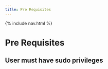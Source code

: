 ```yaml
---
title: Pre Requisites
---
```

{% include nav.html %}

# **Pre Requisites**
## User must have sudo privileges


<script src="{{ '/assets/js/copy-code.js' | relative_url }}"></script>

